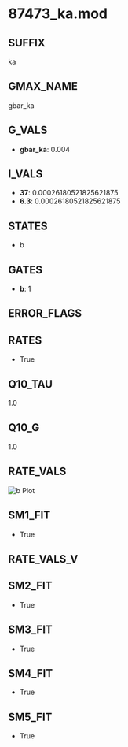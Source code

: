 # 87473_ka.mod

## SUFFIX

ka

## GMAX_NAME

gbar_ka

## G_VALS

- **gbar_ka**: 0.004

## I_VALS

- **37**: 0.00026180521825621875
- **6.3**: 0.00026180521825621875

## STATES

- b

## GATES

- **b**: 1

## ERROR_FLAGS


## RATES

- True

## Q10_TAU

1.0

## Q10_G

1.0

## RATE_VALS

![b Plot](/Users/pbozelos/Dropbox/icg-Chai-Panos/supermodels/output_markdown_files/K/87473_ka.mod/images/b.png)

## SM1_FIT

- True

## RATE_VALS_V

## SM2_FIT

- True

## SM3_FIT

- True

## SM4_FIT

- True

## SM5_FIT

- True

